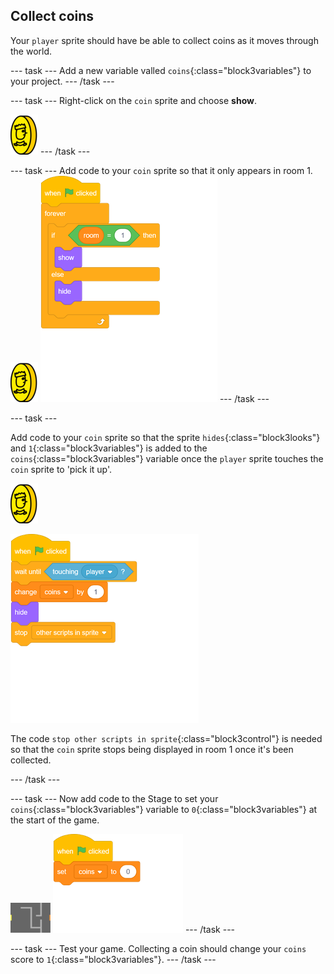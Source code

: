 ## Collect coins

Your `player` sprite should have be able to collect coins as it moves through the world.

--- task ---
Add a new variable valled `coins`{:class="block3variables"} to your project.
--- /task ---

--- task ---
Right-click on the `coin` sprite and choose **show**.

![screenshot](images/coin.png)
--- /task ---

--- task ---
Add code to your `coin` sprite so that it only appears in room 1.
![screenshot](images/coin.png)
![blocks_1545306384_5802794](images/blocks_1545306384_5802794.png)
--- /task ---


--- task ---

Add code to your `coin` sprite so that the sprite `hides`{:class="block3looks"} and `1`{:class="block3variables"} is added to the `coins`{:class="block3variables"} variable once the `player` sprite touches the `coin` sprite to 'pick it up'.

![coin](images/coin.png)

![blocks_1545306386_6964898](images/blocks_1545306386_6964898.png)

The code `stop other scripts in sprite`{:class="block3control"} is needed so that the `coin` sprite stops being displayed in room 1 once it's been collected.

--- /task ---

--- task ---
Now add code to the Stage to set your `coins`{:class="block3variables"} variable to `0`{:class="block3variables"} at the start of the game.

![stage](images/stage.png)
![blocks_1545306387_7997963](images/blocks_1545306387_7997963.png)
--- /task ---

--- task ---
Test your game. Collecting a coin should change your `coins` score to `1`{:class="block3variables"}.
--- /task ---

